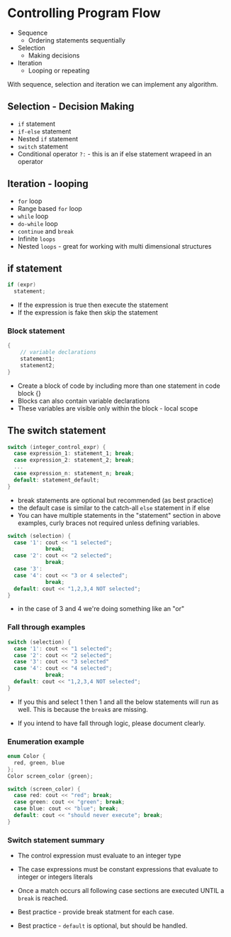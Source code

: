 # Controlling Program Flow

* Sequence
  * Ordering statements sequentially
* Selection
  * Making decisions
* Iteration
  * Looping or repeating
  
With sequence, selection and iteration we can implement any algorithm.

## Selection - Decision Making

* `if` statement
* `if-else` statement
* Nested `if` statement
* `switch` statement
* Conditional operator `?:` - this is an if else statement wrapeed in an operator

## Iteration - looping

* `for` loop
* Range based `for` loop
* `while` loop
* `do-while` loop
* `continue` and `break`
* Infinite `loops`
* Nested `loops` - great for working with multi dimensional structures

## if statement

```cpp
if (expr)
  statement;
```

* If the expression is true then execute the statement
* If the expression is fake then skip the statement

### Block statement

```cpp
{
    // variable declarations
    statement1;
    statement2;
}
```

* Create a block of code by including more than one statement in code block {}
* Blocks can also contain variable declarations
* These variables are visible only within the block - local scope

## The switch statement

```cpp
switch (integer_control_expr) {
  case expression_1: statement_1; break;
  case expression_2: statement_2; break;
  ...
  case expression_n: statement_n; break;
  default: statement_default;
}
```

* break statements are optional but recommended (as best practice)
* the default case is similar to the catch-all `else` statement in if else
* You can have multiple statements in the "statement" section in above examples, curly braces not required unless defining variables.

```cpp
switch (selection) {
  case '1': cout << "1 selected";
            break;
  case '2': cout << "2 selected";
            break;
  case '3': 
  case '4': cout << "3 or 4 selected";
            break;
  default: cout << "1,2,3,4 NOT selected";
}
```

* in the case of 3 and 4 we're doing something like an "or"

### Fall through examples

```cpp
switch (selection) {
  case '1': cout << "1 selected";
  case '2': cout << "2 selected";
  case '3': cout << "3 selected"
  case '4': cout << "4 selected";
            break;
  default: cout << "1,2,3,4 NOT selected";
}
```

* If you this and select 1 then 1 and all the below statements will run as well. This is because the `break`s are missing.

* If you intend to have fall through logic, please document clearly.

### Enumeration example

```cpp
enum Color {
  red, green, blue
};
Color screen_color {green};

switch (screen_color) {
  case red: cout << "red"; break;
  case green: cout << "green"; break;
  case blue: cout << "blue"; break;
  default: cout << "should never execute"; break;
}
```

### Switch statement summary

* The control expression must evaluate to an integer type
* The case expressions must be constant expressions that evaluate to integer or integers literals
* Once a match occurs all following case sections are executed UNTIL a `break` is reached.

* Best practice - provide break statment for each case.
* Best practice - `default` is optional, but should be handled.
